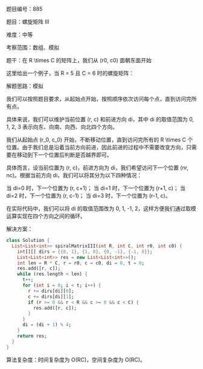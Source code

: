 题目编号：885

题目：螺旋矩阵 III

难度：中等

考察范围：数组、模拟

题干：在 R \times C 的矩阵上，我们从 (r0, c0) 面朝东面开始

这里给出一个例子，当 R = 5 且 C = 6 时的螺旋矩阵：


解题思路：模拟

我们可以按照题目要求，从起始点开始，按照顺序依次访问每个点，直到访问完所有点。

具体来说，我们可以维护当前位置 (r, c) 和前进方向 di，其中 di 的取值范围为 0, 1, 2, 3 表示向东、向南、向西、向北四个方向。

我们从起始点 (r_0, c_0) 开始，不断移动位置，直到访问完所有的 R \times C 个位置。由于我们总是沿着当前方向前进，因此前进的过程中不需要改变方向，只需要在移动到下一个位置后判断是否越界即可。

具体而言，设当前位置为 (r, c)，前进方向为 di，我们希望访问下一个位置 (nr, nc)。根据当前方向 di，我们可以将其分为以下四种情况：

当 di=0 时，下一个位置为 (r, c+1)；
当 di=1 时，下一个位置为 (r+1, c)；
当 di=2 时，下一个位置为 (r, c-1)；
当 di=3 时，下一个位置为 (r-1, c)。

在实际代码中，我们可以将 di 的取值范围改为 0, 1, -1, 2，这样方便我们通过取模运算实现在四个方向之间的循环。

解决方案：

```dart
class Solution {
  List<List<int>> spiralMatrixIII(int R, int C, int r0, int c0) {
    int[][] dirs = {{0, 1}, {1, 0}, {0, -1}, {-1, 0}};
    List<List<int>> res = new List<List<int>>();
    int len = R * C, r = r0, c = c0, di = 0, t = 0;
    res.add([r, c]);
    while (res.length < len) {
      t++;
      for (int i = 0; i < t; i++) {
        r += dirs[di][0];
        c += dirs[di][1];
        if (r >= 0 && r < R && c >= 0 && c < C) {
          res.add([r, c]);
        }
      }
      di = (di + 1) % 4;
    }
    return res;
  }
}
```

算法复杂度：时间复杂度为 O(RC)，空间复杂度为 O(RC)。